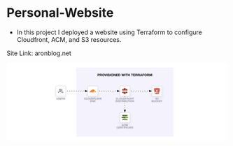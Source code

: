 # Personal-Website

- In this project I deployed a website using Terraform to configure Cloudfront, ACM, and S3 resources.

Site Link: aronblog.net

![](Design/static-website-acm-cloudfront-service-diagram.png)
